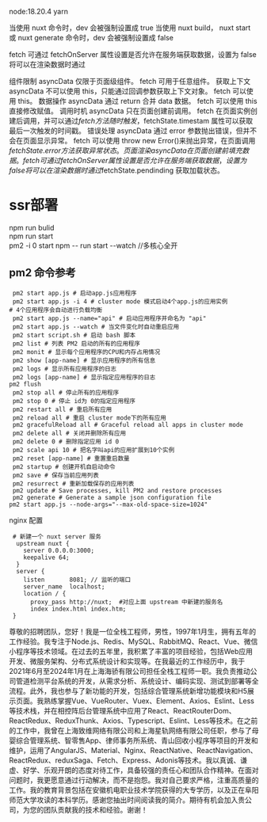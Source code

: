 node:18.20.4
yarn


当使用 nuxt 命令时，dev 会被强制设置成 true
当使用 nuxt build， nuxt start 或 nuxt generate 命令时，dev 会被强制设置成 false


fetch 可通过 fetchOnServer 属性设置是否允许在服务端获取数据，设置为 false 将可以在渲染数据时通过

组件限制
asyncData 仅限于页面级组件。
fetch 可用于任意组件。
获取上下文
asyncData 不可以使用 this，只能通过回调参数获取上下文对象。
fetch 可以使用 this。
数据操作
asyncData 通过 return 合并 data 数据。
fetch 可以使用 this 直接修改赋值。
调用时机
asyncData 只在页面创建前调用。
fetch 在页面实例创建后调用，并可以通过$fetch 方法随时触发，$fetchState.timestam 属性可以获取最后一次触发的时间戳。
错误处理
asyncData 通过 error 参数抛出错误，但并不会在页面显示异常。
fetch 可以使用 throw new Error()来抛出异常，在页面调用$fetchState.error 方法获取异常状态。
页面渲染
asyncData 在页面创建前填充数据。
fetch 可通过 fetchOnServer 属性设置是否允许在服务端获取数据，设置为 false 将可以在渲染数据时通过$fetchState.pendinding 获取加载状态。

<!-- https://www.cnblogs.com/China-Dream/p/15667561.html -->



# ssr部署
npm run bulid  
npm run start  
pm2 -i 0 start npm -- run start --watch //多核心全开  

## pm2 命令参考
```
 pm2 start app.js # 启动app.js应用程序
 pm2 start app.js -i 4 # cluster mode 模式启动4个app.js的应用实例
# 4个应用程序会自动进行负载均衡
 pm2 start app.js --name="api" # 启动应用程序并命名为 "api"
 pm2 start app.js --watch # 当文件变化时自动重启应用
 pm2 start script.sh # 启动 bash 脚本
 pm2 list # 列表 PM2 启动的所有的应用程序
 pm2 monit # 显示每个应用程序的CPU和内存占用情况
 pm2 show [app-name] # 显示应用程序的所有信息
 pm2 logs # 显示所有应用程序的日志
 pm2 logs [app-name] # 显示指定应用程序的日志
pm2 flush
 pm2 stop all # 停止所有的应用程序
 pm2 stop 0 # 停止 id为 0的指定应用程序
 pm2 restart all # 重启所有应用
 pm2 reload all # 重启 cluster mode下的所有应用
 pm2 gracefulReload all # Graceful reload all apps in cluster mode
 pm2 delete all # 关闭并删除所有应用
 pm2 delete 0 # 删除指定应用 id 0
 pm2 scale api 10 # 把名字叫api的应用扩展到10个实例
 pm2 reset [app-name] # 重置重启数量
 pm2 startup # 创建开机自启动命令
 pm2 save # 保存当前应用列表
 pm2 resurrect # 重新加载保存的应用列表
 pm2 update # Save processes, kill PM2 and restore processes
 pm2 generate # Generate a sample json configuration file
pm2 start app.js --node-args="--max-old-space-size=1024"

```
nginx 配置
```
 # 新建一个 nuxt server 服务
  upstream nuxt {
    server 0.0.0.0:3000;
    keepalive 64;
  }
  server {
    listen       8081; // 监听的端口
    server_name  localhost;
    location / {
      proxy_pass http://nuxt;  #对应上面 upstream 中新建的服务名
      index index.html index.htm;
 }
```

<!-- https://hanwujijack.github.io/blog/favicon.ico -->


尊敬的招聘团队，您好！我是一位全栈工程师，男性，1997年1月生，拥有五年的工作经验。我专注于Node.js、Redis、MySQL、RabbitMQ、React、Vue、微信小程序等技术领域。在过去的五年里，我积累了丰富的项目经验，包括Web应用开发、微服务架构、分布式系统设计和实现等。在我最近的工作经历中，我于2021年6月至2024年1月在上海海骄有限公司担任全栈工程师一职。我负责推动公司管道检测平台系统的开发，从需求分析、系统设计、编码实现、测试到部署等全流程。此外，我也参与了新功能的开发，包括综合管理系统新增功能模块和H5展示页面。我熟练掌握Vue、VueRouter、Vuex、Element、Axios、Eslint、Less等技术栈，并在相控阵后台管理系统中应用了React、ReactRouterDom、ReactRedux、ReduxThunk、Axios、Typescript、Eslint、Less等技术。在之前的工作中，我曾在上海致维网络有限公司和上海星轨网络有限公司任职，参与了母婴综合管理系统、智零售App、律师事务所系统、青山回收小程序等项目的开发和维护，运用了AngularJS、Material、Nginx、ReactNative、ReactNavigation、ReactRedux、reduxSaga、Fetch、Express、Adonis等技术。我以真诚、谦虚、好学、乐观开朗的态度对待工作，具备较强的责任心和团队合作精神。在面对问题时，我更愿意通过行动解决，而不是抱怨。我对自己要求严格，注重高质量的工作。我的教育背景包括在安徽机电职业技术学院获得的大专学历，以及正在阜阳师范大学攻读的本科学历。感谢您抽出时间阅读我的简介。期待有机会加入贵公司，为您的团队贡献我的技术和经验。谢谢！